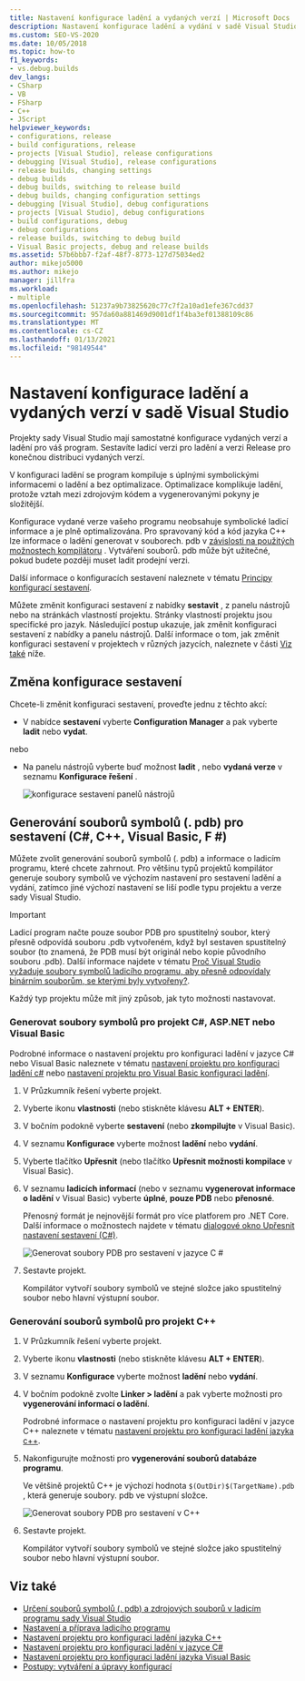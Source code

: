```yaml
---
title: Nastavení konfigurace ladění a vydaných verzí | Microsoft Docs
description: Nastavení konfigurace ladění a vydání v sadě Visual Studio. Sestavíte ladicí verzi pro ladění a verzi Release pro konečnou distribuci vydaných verzí.
ms.custom: SEO-VS-2020
ms.date: 10/05/2018
ms.topic: how-to
f1_keywords:
- vs.debug.builds
dev_langs:
- CSharp
- VB
- FSharp
- C++
- JScript
helpviewer_keywords:
- configurations, release
- build configurations, release
- projects [Visual Studio], release configurations
- debugging [Visual Studio], release configurations
- release builds, changing settings
- debug builds
- debug builds, switching to release build
- debug builds, changing configuration settings
- debugging [Visual Studio], debug configurations
- projects [Visual Studio], debug configurations
- build configurations, debug
- debug configurations
- release builds, switching to debug build
- Visual Basic projects, debug and release builds
ms.assetid: 57b6bbb7-f2af-48f7-8773-127d75034ed2
author: mikejo5000
ms.author: mikejo
manager: jillfra
ms.workload:
- multiple
ms.openlocfilehash: 51237a9b73825620c77c7f2a10ad1efe367cdd37
ms.sourcegitcommit: 957da60a881469d9001df1f4ba3ef01388109c86
ms.translationtype: MT
ms.contentlocale: cs-CZ
ms.lasthandoff: 01/13/2021
ms.locfileid: "98149544"
---
```

# <a name="set-debug-and-release-configurations-in-visual-studio"></a>Nastavení konfigurace ladění a vydaných verzí v sadě Visual Studio

Projekty sady Visual Studio mají samostatné konfigurace vydaných verzí a ladění pro váš program. Sestavíte ladicí verzi pro ladění a verzi Release pro konečnou distribuci vydaných verzí.

V konfiguraci ladění se program kompiluje s úplnými symbolickými informacemi o ladění a bez optimalizace. Optimalizace komplikuje ladění, protože vztah mezi zdrojovým kódem a vygenerovanými pokyny je složitější.

Konfigurace vydané verze vašeho programu neobsahuje symbolické ladicí informace a je plně optimalizována. Pro spravovaný kód a kód jazyka C++ lze informace o ladění generovat v souborech. pdb v [závislosti na použitých možnostech kompilátoru](#BKMK_symbols_release) . Vytváření souborů. pdb může být užitečné, pokud budete později muset ladit prodejní verzi.

Další informace o konfiguracích sestavení naleznete v tématu [Principy konfigurací sestavení](../ide/understanding-build-configurations.md).

Můžete změnit konfiguraci sestavení z nabídky **sestavit** , z panelu nástrojů nebo na stránkách vlastností projektu. Stránky vlastností projektu jsou specifické pro jazyk. Následující postup ukazuje, jak změnit konfiguraci sestavení z nabídky a panelu nástrojů. Další informace o tom, jak změnit konfiguraci sestavení v projektech v různých jazycích, naleznete v části [Viz také](#see-also) níže.

## <a name="change-the-build-configuration"></a>Změna konfigurace sestavení

Chcete-li změnit konfiguraci sestavení, proveďte jednu z těchto akcí:

* V nabídce **sestavení** vyberte **Configuration Manager** a pak vyberte **ladit** nebo **vydat**.

nebo

* Na panelu nástrojů vyberte buď možnost **ladit** , nebo **vydaná verze** v seznamu **Konfigurace řešení** .

  ![konfigurace sestavení panelů nástrojů](../debugger/media/toolbarbuildconfiguration.png "ToolbarBuildConfiguration")

## <a name="generate-symbol-pdb-files-for-a-build-c-c-visual-basic-f"></a><a name="BKMK_symbols_release"></a>Generování souborů symbolů (. pdb) pro sestavení (C#, C++, Visual Basic, F #)

Můžete zvolit generování souborů symbolů (. pdb) a informace o ladicím programu, které chcete zahrnout. Pro většinu typů projektů kompilátor generuje soubory symbolů ve výchozím nastavení pro sestavení ladění a vydání, zatímco jiné výchozí nastavení se liší podle typu projektu a verze sady Visual Studio.

> [!IMPORTANT]
> Ladicí program načte pouze soubor PDB pro spustitelný soubor, který přesně odpovídá souboru .pdb vytvořeném, když byl sestaven spustitelný soubor (to znamená, že PDB musí být originál nebo kopie původního souboru .pdb). Další informace najdete v tématu [Proč Visual Studio vyžaduje soubory symbolů ladicího programu, aby přesně odpovídaly binárním souborům, se kterými byly vytvořeny?](/archive/blogs/jimgries/why-does-visual-studio-require-debugger-symbol-files-to-exactly-match-the-binary-files-that-they-were-built-with).

Každý typ projektu může mít jiný způsob, jak tyto možnosti nastavovat.

### <a name="generate-symbol-files-for-a-c-aspnet-or-visual-basic-project"></a>Generovat soubory symbolů pro projekt C#, ASP.NET nebo Visual Basic

Podrobné informace o nastavení projektu pro konfiguraci ladění v jazyce C# nebo Visual Basic naleznete v tématu [nastavení projektu pro konfiguraci ladění c#](../debugger/project-settings-for-csharp-debug-configurations.md) nebo [nastavení projektu pro Visual Basic konfiguraci ladění](../debugger/project-settings-for-a-visual-basic-debug-configuration.md).

1. V Průzkumník řešení vyberte projekt.

2. Vyberte ikonu **vlastnosti** (nebo stiskněte klávesu **ALT + ENTER**).

3. V bočním podokně vyberte **sestavení** (nebo **zkompilujte** v Visual Basic).

4. V seznamu **Konfigurace** vyberte možnost **ladění** nebo **vydání**.

5. Vyberte tlačítko **Upřesnit** (nebo tlačítko **Upřesnit možnosti kompilace** v Visual Basic).

6. V seznamu **ladicích informací** (nebo v seznamu **vygenerovat informace o ladění** v Visual Basic) vyberte **úplné**, **pouze PDB** nebo **přenosné**.

   Přenosný formát je nejnovější formát pro více platforem pro .NET Core. Další informace o možnostech najdete v tématu [dialogové okno Upřesnit nastavení sestavení (C#)](../ide/reference/advanced-build-settings-dialog-box-csharp.md).

   ![Generovat soubory PDB pro sestavení v jazyce C #](../debugger/media/dbg_project_properties_pdb_csharp.png "GeneratePDBsForCSharp")

7. Sestavte projekt.

   Kompilátor vytvoří soubory symbolů ve stejné složce jako spustitelný soubor nebo hlavní výstupní soubor.

### <a name="generate-symbol-files-for-a-c-project"></a>Generování souborů symbolů pro projekt C++

1. V Průzkumník řešení vyberte projekt.

2. Vyberte ikonu **vlastnosti** (nebo stiskněte klávesu **ALT + ENTER**).

3. V seznamu **Konfigurace** vyberte možnost **ladění** nebo **vydání**.

4. V bočním podokně zvolte **Linker > ladění** a pak vyberte možnosti pro **vygenerování informací o ladění**.

   Podrobné informace o nastavení projektu pro konfiguraci ladění v jazyce C++ naleznete v tématu [nastavení projektu pro konfiguraci ladění jazyka c++](../debugger/project-settings-for-a-cpp-debug-configuration.md).

5. Nakonfigurujte možnosti pro **vygenerování souborů databáze programu**.

   Ve většině projektů C++ je výchozí hodnota `$(OutDir)$(TargetName).pdb` , která generuje soubory. pdb ve výstupní složce.

   ![Generovat soubory PDB pro sestavení v C++](../debugger/media/dbg_project_properties_pdb_cplusplus.png "GeneratePDBsforCPlusPlus")

6. Sestavte projekt.

   Kompilátor vytvoří soubory symbolů ve stejné složce jako spustitelný soubor nebo hlavní výstupní soubor.

## <a name="see-also"></a><a name="see-also"></a>Viz také

- [Určení souborů symbolů (. pdb) a zdrojových souborů v ladicím programu sady Visual Studio](../debugger/specify-symbol-dot-pdb-and-source-files-in-the-visual-studio-debugger.md)<br/>
- [Nastavení a příprava ladicího programu](../debugger/debugger-settings-and-preparation.md)<br/>
- [Nastavení projektu pro konfiguraci ladění jazyka C++](../debugger/project-settings-for-a-cpp-debug-configuration.md)<br/>
- [Nastavení projektu pro konfiguraci ladění v jazyce C#](../debugger/project-settings-for-csharp-debug-configurations.md)<br/>
- [Nastavení projektu pro konfiguraci ladění jazyka Visual Basic](../debugger/project-settings-for-a-visual-basic-debug-configuration.md)<br/>
- [Postupy: vytváření a úpravy konfigurací](../ide/how-to-create-and-edit-configurations.md)